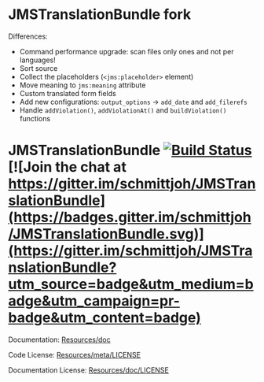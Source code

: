 JMSTranslationBundle fork
=========================

Differences:

- Command performance upgrade: scan files only ones and not per languages!
- Sort source
- Collect the placeholders (`<jms:placeholder>` element)
- Move meaning to `jms:meaning` attribute
- Custom translated form fields
- Add new configurations: `output_options` -> `add_date` and `add_filerefs`
- Handle `addViolation()`, `addViolationAt()` and `buildViolation()` functions

JMSTranslationBundle [![Build Status](https://secure.travis-ci.org/schmittjoh/JMSTranslationBundle.png?branch=master)](http://travis-ci.org/schmittjoh/JMSTranslationBundle) [![Join the chat at https://gitter.im/schmittjoh/JMSTranslationBundle](https://badges.gitter.im/schmittjoh/JMSTranslationBundle.svg)](https://gitter.im/schmittjoh/JMSTranslationBundle?utm_source=badge&utm_medium=badge&utm_campaign=pr-badge&utm_content=badge)
====================

Documentation: 
[Resources/doc](http://jmsyst.com/bundles/JMSTranslationBundle)
    

Code License:
[Resources/meta/LICENSE](https://github.com/schmittjoh/JMSTranslationBundle/blob/master/Resources/meta/LICENSE)


Documentation License:
[Resources/doc/LICENSE](https://github.com/schmittjoh/JMSTranslationBundle/blob/master/Resources/doc/LICENSE)
